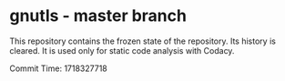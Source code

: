 # gnutls - master branch

This repository contains the frozen state of the repository.
Its history is cleared. It is used only for static code
analysis with Codacy.

Commit Time: 1718327718